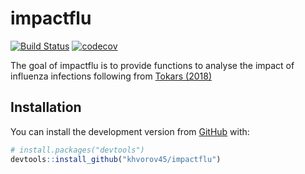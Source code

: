 
<!-- README.md is generated from README.Rmd. Please edit that file -->

# impactflu

<!-- badges: start -->

[![Build
Status](https://travis-ci.org/khvorov45/impactflu.svg?branch=master)](https://travis-ci.org/khvorov45/impactflu)
[![codecov](https://codecov.io/gh/khvorov45/impactflu/branch/master/graph/badge.svg)](https://codecov.io/gh/khvorov45/impactflu)
<!-- badges: end -->

The goal of impactflu is to provide functions to analyse the impact of
influenza infections following from [Tokars
(2018)](https://doi.org/10.1016/j.vaccine.2018.10.026)

## Installation

You can install the development version from
[GitHub](https://github.com/) with:

``` r
# install.packages("devtools")
devtools::install_github("khvorov45/impactflu")
```
